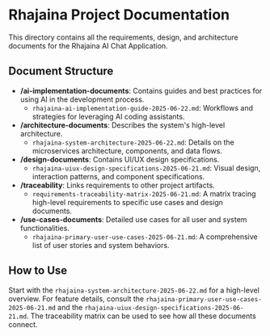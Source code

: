 # Rhajaina Project Documentation

This directory contains all the requirements, design, and architecture documents for the Rhajaina AI Chat Application.

## Document Structure

-   **/ai-implementation-documents**: Contains guides and best practices for using AI in the development process.
    -   `rhajaina-ai-implementation-guide-2025-06-22.md`: Workflows and strategies for leveraging AI coding assistants.
-   **/architecture-documents**: Describes the system's high-level architecture.
    -   `rhajaina-system-architecture-2025-06-22.md`: Details on the microservices architecture, components, and data flows.
-   **/design-documents**: Contains UI/UX design specifications.
    -   `rhajaina-uiux-design-specifications-2025-06-21.md`: Visual design, interaction patterns, and component specifications.
-   **/traceability**: Links requirements to other project artifacts.
    -   `requirements-traceability-matrix-2025-06-21.md`: A matrix tracing high-level requirements to specific use cases and design documents.
-   **/use-cases-documents**: Detailed use cases for all user and system functionalities.
    -   `rhajaina-primary-user-use-cases-2025-06-21.md`: A comprehensive list of user stories and system behaviors.

## How to Use
Start with the `rhajaina-system-architecture-2025-06-22.md` for a high-level overview. For feature details, consult the `rhajaina-primary-user-use-cases-2025-06-21.md` and the `rhajaina-uiux-design-specifications-2025-06-21.md`. The traceability matrix can be used to see how all these documents connect.
